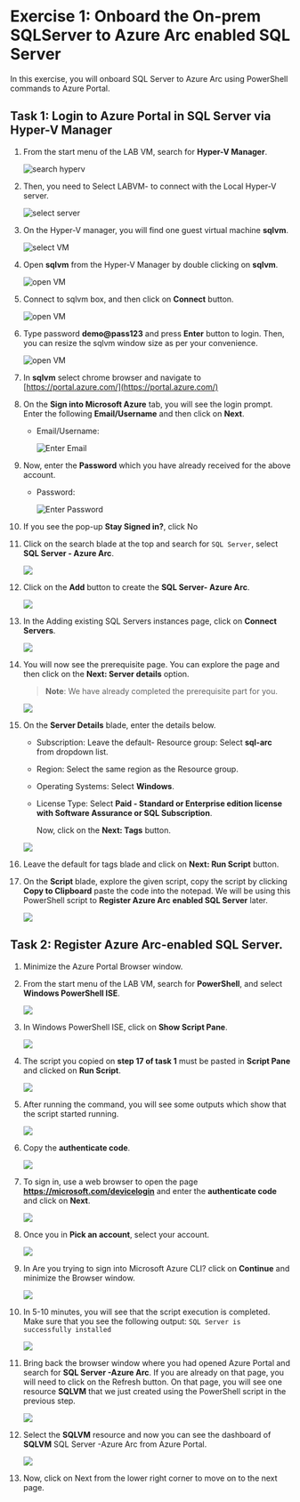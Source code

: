 # Exercise 1: Onboard the On-prem SQLServer to Azure Arc enabled SQL Server 
 
In this exercise, you will onboard SQL Server to Azure Arc using PowerShell commands to Azure Portal. 
 
## Task 1: Login to Azure Portal in SQL Server via Hyper-V Manager 
 
1. From the start menu of the LAB VM, search for **Hyper-V Manager**. 
 
      ![](media/EX1-T1-S1.png "search hyperv") 
 
1. Then, you need to Select LABVM-<inject key="DeploymentID/Suffix" enableCopy="false"/> to connect with the Local Hyper-V server. 
 
      ![](media/EX1-T1-S2.png "select server") 
 
1. On the Hyper-V manager, you will find one guest virtual machine **sqlvm**. 
 
      ![](media/EX1-T1-S3.png "select VM") 
       
1. Open **sqlvm** from the Hyper-V Manager by double clicking on **sqlvm**. 
 
      ![](media/EX1-T1-S4.png "open VM")  
 
1. Connect to sqlvm box, and then click on **Connect** button. 
 
      ![](media/EX1-T1-S5.png "open VM") 
 
1. Type password **demo@pass123** and press **Enter** button to login. Then, you can resize the sqlvm window size as per your convenience. 
 
      ![](media/EX1-T1-S6.png "open VM") 
       
1. In **sqlvm** select chrome browser and navigate to [https://portal.azure.com/](https://portal.azure.com/)       
 
1. On the **Sign into Microsoft Azure** tab, you will see the login prompt. Enter the following **Email/Username** and then click on **Next**.  
   * Email/Username: <inject key="AzureAdUserEmail"></inject>

      ![](media/getstartpage04.png "Enter Email")
    
1. Now, enter the **Password** which you have already received for the above account. 
      * Password: <inject key="AzureAdUserPassword"></inject> 

         ![](media/getstartpage05.png "Enter Password")
       
1. If you see the pop-up **Stay Signed in?**, click No 
       
1. Click on the search blade at the top and search for ```SQL Server```, select **SQL Server - Azure Arc**. 
  
   ![](media/EX1-Task1-Step2.png ) 
    
1. Click on the **Add** button to create the **SQL Server- Azure Arc**.  
  
   ![](media/EX1-Task1-Step3.png) 
    
1. In the Adding existing SQL Servers instances page, click on **Connect Servers**. 
 
   ![](media/EX1-Task1-Step4.png) 
    
1. You will now see the prerequisite page. You can explore the page and then click on the **Next: Server details** option. 
     
   > **Note**: We have already completed the prerequisite part for you.  
     
   ![](media/EX1-Task1-Step5.png) 
    
1. On the **Server Details** blade, enter the details below. 
  
   - Subscription: Leave the default- Resource group: Select **sql-arc** from dropdown list. 
   - Region: Select the same region as the Resource group. 
   - Operating Systems: Select **Windows**. 
   - License Type: Select **Paid - Standard or Enterprise edition license with Software Assurance or SQL Subscription**. 
 
     Now, click on the **Next: Tags** button. 
    
   ![](media/EX1-Task1-Step6.png) 
    
1. Leave the default for tags blade and click on **Next: Run Script** button. 
  
1. On the **Script** blade, explore the given script, copy the script by clicking **Copy to Clipboard** paste the code into the notepad. We will be using this PowerShell script to **Register Azure Arc enabled SQL Server** later.  
       
      ![](media/EX1-Task1-Step8n.png) 
    
## Task 2: Register Azure Arc-enabled SQL Server. 
 
1. Minimize the Azure Portal Browser window.  
 
1. From the start menu of the LAB VM, search for **PowerShell**, and select **Windows PowerShell ISE**. 
  
   ![](media/Ex1-Task2-Step2.png) 
   
1. In Windows PowerShell ISE, click on **Show Script Pane**. 
  
    ![](media/Ex1-Task2-Step3.png)        
 
1. The script you copied on **step 17 of task 1** must be pasted in **Script Pane** and clicked on **Run Script**. 
 
      ![](media/Ex1-Task2-Step4.png)  
      
1. After running the command, you will see some outputs which show that the script started running. 
   
   ![](media/Ex1-Task2-Step5.png) 
 
1. Copy the **authenticate code**. 
 
      ![](media/Ex1-Task2-Step6.png) 
 
1. To sign in, use a web browser to open the page **https://microsoft.com/devicelogin** and enter the **authenticate code** and click on **Next**.  
 
      ![](media/Ex1-Task2-Step7.png) 
  
1. Once you in **Pick an account**, select your account. 
 
      ![](media/Ex1-Task2-Step8.png) 
 
1. In Are you trying to sign into Microsoft Azure CLI? click on **Continue** and minimize the Browser window. 
 
      ![](media/Ex1-Task2-Step9.png) 
 
1. In 5-10 minutes, you will see that the script execution is completed. Make sure that you see the following output: ```SQL Server is successfully installed``` 
 
   ![](media/Ex1-Task2-Step10.png) 
   
1. Bring back the browser window where you had opened Azure Portal and search for **SQL Server -Azure Arc**. If you are already on that page, you will need to click on the Refresh button. On that page, you will see one resource **SQLVM** that we just created using the PowerShell script in the previous step. 
 
   ![](media/Ex1-Task2-Step11.png) 
   
1. Select the **SQLVM** resource and now you can see the dashboard of **SQLVM** SQL Server -Azure Arc from Azure Portal. 
 
   ![](media/Ex1-Task2-Step12.png)    
    
1. Now, click on Next from the lower right corner to move on to the next page.
